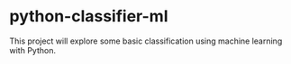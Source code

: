 # python-classifier-ml
This project will explore some basic classification using machine learning with Python.
